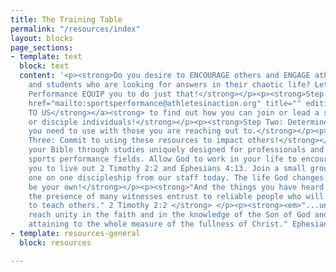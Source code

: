 ```yaml
---
title: The Training Table
permalink: "/resources/index"
layout: blocks
page_sections:
- template: text
  block: text
  content: '<p><strong>Do you desire to ENCOURAGE others and ENGAGE athletes, colleagues
    and students who are looking for answers in their chaotic life? Let AIA Sports
    Performance EQUIP you to do just that!</strong></p><p><strong>Step One: </strong><a
    href="mailto:sportsperformance@athletesinaction.org" title="" editing="" creating=""><strong>CONNECT
    TO US</strong></a><strong> to find out how you can join or lead a small group
    or disciple individuals!</strong></p><p><strong>Step Two: Determine which resource
    you need to use with those you are reaching out to.</strong></p><p><strong>Step
    Three: Commit to using these resources to impact others!</strong></p><p><strong>EXPLORE
    your Bible through studies uniquely designed for professionals and students in
    sports performance fields. Allow God to work in your life to encourage and equip
    you to live out 2 Timothy 2:2 and Ephesians 4:13. Join a small group or receive
    one on one discipleship from our staff today. The life God changes might just
    be your own!</strong></p><p><strong>"And the things you have heard me say&nbsp;in
    the presence of many witnesses entrust to reliable people who will also be qualified
    to teach others." 2 Timothy 2:2 </strong> </p><p><strong><em>"...until we all
    reach unity in the faith and in the knowledge of the Son of God and become mature,
    attaining to the whole measure of the fullness of Christ." Ephesians 4:13</em></strong></p><p></p>'
- template: resources-general
  block: resources

---
```

